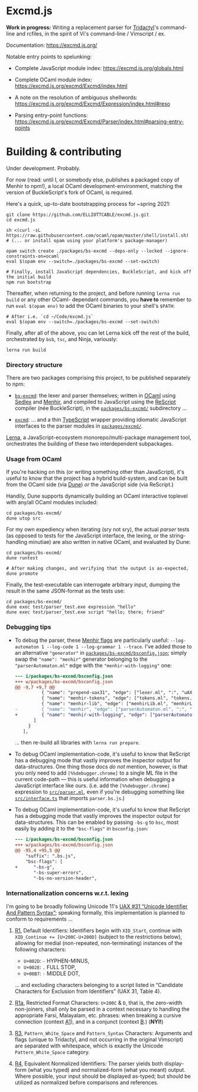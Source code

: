 Excmd.js
========

**Work in progress:** Writing a replacement parser for [Tridactyl][]'s command-line and rcfiles, in
the spirit of Vi's command-line / Vimscript / ex.

Documentation: <https://excmd.js.org/>

Notable entry points to spelunking:
 - Complete JavaScript module index: <https://excmd.js.org/globals.html>
 - Complete OCaml module index: <https://excmd.js.org/excmd/Excmd/index.html>
 - A note on the resolution of ambiguous shellwords: <https://excmd.js.org/excmd/Excmd/Expression/index.html#reso>
 - Parsing entry-point functions: <https://excmd.js.org/excmd/Excmd/Parser/index.html#parsing-entry-points>

   [Tridactyl]: <https://github.com/cmcaine/tridactyl>
      "A Vim-like interface for Firefox, inspired by Vimperator/Pentadactyl."

Building & contributing
=======================
Under development. Probably.

For now (read: until I, or somebody else, publishes a packaged copy of Menhir to npm!), a local
OCaml development-environment, matching the version of BuckleScript's fork of OCaml, is required.

Here's a quick, up-to-date bootstrapping process for ~spring 2021:

    git clone https://github.com/ELLIOTTCABLE/excmd.js.git
    cd excmd.js

    sh <(curl -sL https://raw.githubusercontent.com/ocaml/opam/master/shell/install.sh)
    # (... or install opam using your platform's package-manager)

    opam switch create ./packages/bs-excmd --deps-only --locked --ignore-constraints-on=ocaml
    eval $(opam env --switch=./packages/bs-excmd --set-switch)

    # Finally, install JavaScript dependencies, BuckleScript, and kick off the initial build
    npm run bootstrap

Thereafter, when returning to the project, and before running `lerna run build` or any other OCaml-
dependant commands, you **have to** remember to run `eval $(opam env)` to add the OCaml binaries to
your shell's `$PATH`:

    # After i.e. `cd ~/Code/excmd.js`
    eval $(opam env --switch=./packages/bs-excmd --set-switch)

Finally, after all of the above, you can let Lerna kick off the rest of the build, orchestrated by
`bsb`, `tsc`, and Ninja, variously:

    lerna run build

### Directory structure
There are two packages comprising this project, to be published separately to npm:

 - [`bs-excmd`][bs-excmd]: the lexer and parser themselves; written in [OCaml][] using [Sedlex][]
   and [Menhir][], and compiled to JavaScript using the [ReScript][] compiler (née BuckleScript), in
   the [`packages/bs-excmd/`](packages/bs-excmd) subdirectory ...

 - [`excmd`][excmd]: ... and a thin [TypeScript][] wrapper providing idiomatic JavaScript interfaces
   to the parser modules in [`packages/excmd/`](packages/excmd).

[Lerna][], a JavaScript-ecosystem monorepo/multi-package management tool, orchestrates the building
of these two interdependent subpackages.

   [bs-excmd]: <https://www.npmjs.com/package/bs-excmd> "The core, generated parser library"
   [excmd]: <https://www.npmjs.com/package/bs-excmd> "The TypeScript interface-library for general
      consumption"
   [OCaml]: <https://ocaml.org/> "An elder, industrial-strength strongly-typed functional
      programming language"
   [Sedlex]: <https://github.com/ocaml-community/sedlex> "A Unicode-aware lexer-generator for OCaml
      projects"
   [Menhir]: <https://gitlab.inria.fr/fpottier/menhir> "An absurdly powerful LR(1) parser-generator
      for OCaml, akin to Yacc or Bison"
   [ReScript]: <https://rescript-lang.org/> "A fork of the OCaml compiler that produces readable
      JavaScript for the Node.js/npm ecosystem"
   [TypeScript]: <https://www.typescriptlang.org/> "A gradually-typed language that supersets plain
      JavaScript with type information"
   [Lerna]: <https://lerna.js.org/> "A monorepo management tool for the JavaScript ecosystem"

### Usage from OCaml
If you're hacking on this (or writing something other than JavaScript), it's useful to know that the
project has a hybrid build-system, and can be built from the OCaml side (via [Dune][]) *or* the
JavaScript side (via ReScript.)

Handily, Dune supports dynamically building an OCaml interactive toplevel with any/all OCaml modules
included:

    cd packages/bs-excmd/
    dune utop src

For my own expediency when iterating (sry not sry), the actual *parser* tests (as opposed to tests
for the JavaScript interface, the lexing, or the string-handling minutiae) are also written in
native OCaml, and evaluated by Dune:

    cd packages/bs-excmd/
    dune runtest

    # After making changes, and verifying that the output is as-expected,
    dune promote

Finally, the test-executable can interrogate arbitrary input, dumping the result in the same
JSON-format as the tests use:

    cd packages/bs-excmd/
    dune exec test/parser_test.exe expression "hello"
    dune exec test/parser_test.exe script "hello; there; friend"

   [Dune]: <https://dune.build/> "The OCaml-ecosystem build-orchestration tool"

### Debugging tips
 - To debug the parser, these [Menhir
   flags](http://gallium.inria.fr/~fpottier/menhir/manual.html#sec3) are particularly useful:
   `--log-automaton 1 --log-code 1 --log-grammar 1 --trace`. I've added those to an alternative
   `"generator"` in [`packages/bs-excmd/bsconfig.json`](packages/bs-excmd/bsconfig.json); simply
   swap the `"name": "menhir"` generator belonging to the `"parserAutomaton.ml"` edge with the
   `"menhir-with-logging"` one:

   ```diff
   --- i/packages/bs-excmd/bsconfig.json
   +++ w/packages/bs-excmd/bsconfig.json
   @@ -9,7 +9,7 @@
             { "name": "prepend-uax31", "edge": ["lexer.ml", ":", "uAX31.ml", "lexer.body.ml"] },
             { "name": "menhir-tokens", "edge": ["tokens.ml", "tokens.mli", ":", "parserAutomaton.mly", "tokens.tail.ml", "tokens.tail.mli"] },
             { "name": "menhir-lib", "edge": ["menhirLib.ml", "menhirLib.mli", ":", "parserAutomaton.mly"] },
   -         { "name": "menhir", "edge": ["parserAutomaton.ml", ":", "parserAutomaton.mly", "parserUtils.mly", "tokens.ml"] }
   +         { "name": "menhir-with-logging", "edge": ["parserAutomaton.ml", ":", "parserAutomaton.mly", "parserUtils.mly", "tokens.ml"] }
          ]
        }
      ],
   ```

   ... then re-build all libraries with `lerna run prepare`.

 - To debug OCaml implementation-code, it's useful to know that ReScript has a debugging mode that
   vastly improves the inspector output for data-structures. One thing those docs *do not* mention,
   however, is that you only need to add `[%%debugger.chrome]` to a single ML file in the current
   code-path — this is useful information when debugging a JavaScript interface like ours. (i.e. add
   the `[%%debugger.chrome]` expression to [`src/parser.ml`](src/parser.ml), even if you're
   debugging something like [`src/interface.ts`](src/interface.ts) that imports `parser.bs.js`.)

 - To debug OCaml implementation-code, it's useful to know that ReScript has a debugging mode that
   vastly improves the inspector output for data-structures. This can be enabled by passing `-bs-g`
   to `bsc`, most easily by adding it to the `"bsc-flags"` in `bsconfig.json`:

   ```diff
   --- i/packages/bs-excmd/bsconfig.json
   +++ w/packages/bs-excmd/bsconfig.json
   @@ -95,4 +95,5 @@
       "suffix": ".bs.js",
       "bsc-flags": [
   +      "-bs-g",
          "-bs-super-errors",
          "-bs-no-version-header",
   ```

### Internationalization concerns w.r.t. lexing
I'm going to be broadly following Unicode 11's [UAX #31 “Unicode Identifier And Pattern
Syntax”][UAX31]; speaking formally, this implementation is planned to conform to requirements ...

1. [R1][], Default Identifiers: Identifiers begin with `XID_Start`, continue with `XID_Continue +=
   [U+200C-U+200D]` (subject to the restrictions below), allowing for medial (non-repeated,
   non-terminating) instances of the following characters:

    - `U+002D`: `-` HYPHEN-MINUS,
    - `U+002E`: `.` FULL STOP,
    - `U+00B7`: `·` MIDDLE DOT,

   ... and excluding characters belonging to a script listed in “Candidate Characters for Exclusion
   from Identifiers” (UAX 31, Table 4).

2. [R1a][], Restricted Format Characters: `U+200C` & `D`, that is, the zero-width non-joiners,
   shall only be parsed in a context necessary to handling the appropriate Farsi, Malayalam, etc.
   phrases: when breaking a cursive connection (context [A1][]), and in a conjunct (context [B][].)
   (**NYI!**)

3. [R3][], `Pattern_White_Space` and `Pattern_Syntax` Characters: Arguments and flags (unique to
   Tridactyl, and not occurring in the original Vimscript) are separated with whitespace, which is
   exactly the Unicode `Pattern_White_Space` category.

4. [R4][], Equivalent Normalized Identifiers: The parser yields both display-form (what you typed)
   and normalized-form (what you meant) output. Where possible, your input should be displayed
   as-typed; but should be utilized as normalized before comparisons and references.

   [UAX31]: <http://unicode.org/reports/tr31/>
   [R1]: <http://unicode.org/reports/tr31/#R1>
   [R1a]: <http://unicode.org/reports/tr31/#R1a>
   [A1]: <http://unicode.org/reports/tr31/#A1>
   [B]: <http://unicode.org/reports/tr31/#B>
   [R3]: <http://unicode.org/reports/tr31/#R3>
   [R4]: <http://unicode.org/reports/tr31/#R4>
